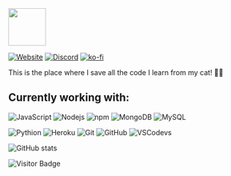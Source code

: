 
<img src="https://media.giphy.com/media/SqeaJvuHTby1fW2wdL/giphy.gif" width="75"> 


[![Website](https://img.shields.io/badge/Website-Ebaa.dev-25cfbb?style=flat-square&logo=Github)](https://Ebaa.dev)
[![Discord](https://img.shields.io/badge/Discord-Server-7289DA?style=flat-square&logo=discord)](https://discord.gg/GeMa7KCDWV)
[![ko-fi](https://img.shields.io/badge/Ko--fi-Support-FF5E5B?style=flat-square&logo=ko-fi)](https://ko-fi.com/B0B73WFJT)


This is the place where I save all the code I learn from my cat! 🐱‍💻

## Currently working with:

![JavaScript](https://img.shields.io/badge/-JavaScript-181717?style=flat-square&logo=javascript)
![Nodejs](https://img.shields.io/badge/-Nodejs-181717?style=flat-square&logo=node-dot-js)
![npm](https://img.shields.io/badge/-Npm-181717?style=flat-square&logo=npm)
![MongoDB](https://img.shields.io/badge/-MongoDB-181717?style=flat-square&logo=mongodb)
![MySQL](https://img.shields.io/badge/-MySQL-181717?style=flat-square&logo=mysql)

![Pythion](https://img.shields.io/badge/-Python-181717?style=flat-square&logo=Python)
![Heroku](https://img.shields.io/badge/-Heroku-181717?style=flat-square&logo=heroku)
![Git](https://img.shields.io/badge/-Git-181717?style=flat-square&logo=git)
![GitHub](https://img.shields.io/badge/-GitHub-181717?style=flat-square&logo=github)
![VSCodevs](https://img.shields.io/badge/-VSCode-181717?style=flat-square&logo=visual-studio-code)


![GitHub stats](https://github-readme-stats.vercel.app/api?username=EbaaCode&count_private=true&include_all_commits=true&show_icons=true&theme=dark&hide=prs,issues,contribs&hide_border=false&border_radius=0)

![Visitor Badge](https://visitor-badge.laobi.icu/badge?page_id=.EbaaCode)
